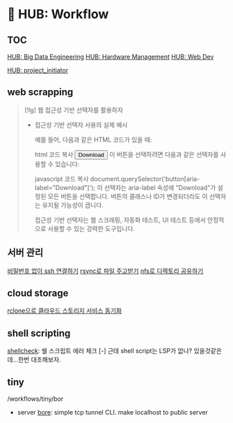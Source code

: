 # 󰏢 HUB: Workflow


## TOC

[HUB: Big Data Engineering](/workflows/big_data_engineering/index.md)
[HUB: Hardware Management](/workflows/hardware-management/index)
[HUB: Web Dev](/workflows/web_dev/index)

[HUB: project_initiator](/workflows/project_initiator/index.md)

## web scrapping

> [!lg] 웹 접근성 기반 선택자를 활용하자
>
> - 접근성 기반 선택자 사용의 실제 예시
>
>   예를 들어, 다음과 같은 HTML 코드가 있을 때:
>
>   html
>   코드 복사
>   <button aria-label="Download">Download</button>
>   이 버튼을 선택하려면 다음과 같은 선택자를 사용할 수 있습니다:
>
>   javascript
>   코드 복사
>   document.querySelector('button[aria-label="Download"]');
>   이 선택자는 aria-label 속성에 "Download"가 설정된 모든 버튼을 선택합니다. 버튼의 클래스나 ID가 변경되더라도 이 선택자는 유지될 가능성이 큽니다.
>
>   접근성 기반 선택자는 웹 스크래핑, 자동화 테스트, UI 테스트 등에서 안정적으로 사용할 수 있는 강력한 도구입니다.







## 서버 관리

[비밀번호 없이 ssh 연결하기](/workflows/서버관리/비밀번호_없이_ssh_연결하기)
[rsync로 파일 주고받기](/workflows/서버관리/rsync로_파일_주고받기)
[nfs로 디렉토리 공유하기](/workflows/서버관리/nfs로_디렉토리_공유하기)

## cloud storage

[rclone으로 클라우드 스토리지 서비스 동기화](/workflows/cloud_storage/rclone으로_클라우드_스토리지_서비스_동기화)


## shell scripting

[shellcheck](/workflows/shell_scripting/shellcheck.md): 쉘 스크립트 에러 체크
  [-] 근데 shell script는 LSP가 없나? 있을것같은데...한번 대조해보자.


## tiny

/workflows/tiny/bor
- server
  [bore](/concepts_and_tools/tools/bore.md):
    simple tcp tunnel CLI. make localhost to public server

